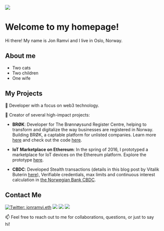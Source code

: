 
[![](https://img.shields.io/github/followers/ramvi.svg?style=social&label=Follow&maxAge=2592000)]()

# Welcome to my homepage!

Hi there! My name is Jon Ramvi and I live in Oslo, Norway. 

## About me

* Two cats
* Two children
* One wife

## My Projects

🚀 Developer with a focus on web3 technology.

🔗 Creator of several high-impact projects:

* **BRØK**: Developer for The Brønnøysund Register Centre, helping to transform and digitalize the way businesses are registered in Norway. Building BRØK, a captable platform for unlisted companies. Learn more [here](https://beta.brreg.no/forside/brok/) and check out the code [here](https://github.com/brreg/brok).

* **IoT Marketplace on Ethereum**: In the spring of 2016, I prototyped a marketplace for IoT devices on the Ethereum platform. Explore the prototype [here](https://github.com/ramvi/iotmarket).

* **CBDC**: Developed Stealth transactions (details in this blog post by Vitalik Buterin [here](https://vitalik.ca/general/2023/01/20/stealth.html)), Verifiable credentials, max limits and continuous interest calculation in [the Norwegian Bank CBDC](https://github.com/norges-bank/cbdc-sandbox-contracts).


## Contact Me

[![Twitter: jonramvi.eth](https://img.shields.io/badge/Twitter-1DA1F2?style=for-the-badge&logo=twitter&logoColor=white)](https://twitter.com/JonRamvi)
[![](https://img.shields.io/badge/LinkedIn-0077B5?style=for-the-badge&logo=linkedin&logoColor=white)](https://www.linkedin.com/in/jonramvi/)
[![](https://img.shields.io/badge/Medium-12100E?style=for-the-badge&logo=medium&logoColor=white)](https://medium.com/blockchangers)
[![](https://img.shields.io/badge/YouTube-FF0000?style=for-the-badge&logo=youtube&logoColor=white)](https://www.youtube.com/channel/UCdpUqABCszYKIQt8U2PQ2uQ)

📫 Feel free to reach out to me for collaborations, questions, or just to say hi!

